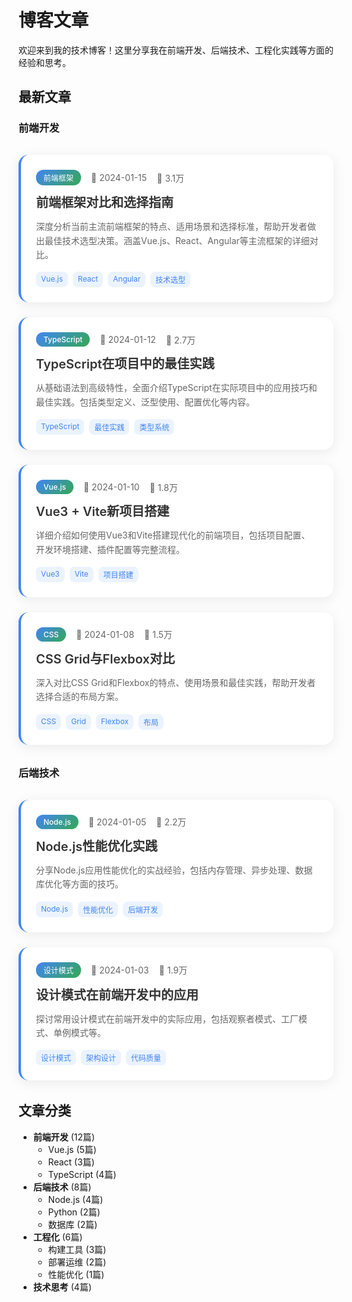 # 博客文章

欢迎来到我的技术博客！这里分享我在前端开发、后端技术、工程化实践等方面的经验和思考。

## 最新文章

### 前端开发

<div class="article-grid">

<div class="article-card">
  <div class="article-meta">
    <span class="article-tag">前端框架</span>
    <span>📅 2024-01-15</span>
    <span>👀 3.1万</span>
  </div>
  <h3><a href="./frontend-frameworks">前端框架对比和选择指南</a></h3>
  <p>深度分析当前主流前端框架的特点、适用场景和选择标准，帮助开发者做出最佳技术选型决策。涵盖Vue.js、React、Angular等主流框架的详细对比。</p>
  <div class="article-tags">
    <span>Vue.js</span>
    <span>React</span>
    <span>Angular</span>
    <span>技术选型</span>
  </div>
</div>

<div class="article-card">
  <div class="article-meta">
    <span class="article-tag">TypeScript</span>
    <span>📅 2024-01-12</span>
    <span>👀 2.7万</span>
  </div>
  <h3><a href="./typescript-best-practices">TypeScript在项目中的最佳实践</a></h3>
  <p>从基础语法到高级特性，全面介绍TypeScript在实际项目中的应用技巧和最佳实践。包括类型定义、泛型使用、配置优化等内容。</p>
  <div class="article-tags">
    <span>TypeScript</span>
    <span>最佳实践</span>
    <span>类型系统</span>
  </div>
</div>

<div class="article-card">
  <div class="article-meta">
    <span class="article-tag">Vue.js</span>
    <span>📅 2024-01-10</span>
    <span>👀 1.8万</span>
  </div>
  <h3><a href="./vue3-vite-setup">Vue3 + Vite新项目搭建</a></h3>
  <p>详细介绍如何使用Vue3和Vite搭建现代化的前端项目，包括项目配置、开发环境搭建、插件配置等完整流程。</p>
  <div class="article-tags">
    <span>Vue3</span>
    <span>Vite</span>
    <span>项目搭建</span>
  </div>
</div>

<div class="article-card">
  <div class="article-meta">
    <span class="article-tag">CSS</span>
    <span>📅 2024-01-08</span>
    <span>👀 1.5万</span>
  </div>
  <h3><a href="./css-grid-flexbox">CSS Grid与Flexbox对比</a></h3>
  <p>深入对比CSS Grid和Flexbox的特点、使用场景和最佳实践，帮助开发者选择合适的布局方案。</p>
  <div class="article-tags">
    <span>CSS</span>
    <span>Grid</span>
    <span>Flexbox</span>
    <span>布局</span>
  </div>
</div>

</div>

### 后端技术

<div class="article-grid">

<div class="article-card">
  <div class="article-meta">
    <span class="article-tag">Node.js</span>
    <span>📅 2024-01-05</span>
    <span>👀 2.2万</span>
  </div>
  <h3><a href="./nodejs-optimization">Node.js性能优化实践</a></h3>
  <p>分享Node.js应用性能优化的实战经验，包括内存管理、异步处理、数据库优化等方面的技巧。</p>
  <div class="article-tags">
    <span>Node.js</span>
    <span>性能优化</span>
    <span>后端开发</span>
  </div>
</div>

<div class="article-card">
  <div class="article-meta">
    <span class="article-tag">设计模式</span>
    <span>📅 2024-01-03</span>
    <span>👀 1.9万</span>
  </div>
  <h3><a href="./design-patterns">设计模式在前端开发中的应用</a></h3>
  <p>探讨常用设计模式在前端开发中的实际应用，包括观察者模式、工厂模式、单例模式等。</p>
  <div class="article-tags">
    <span>设计模式</span>
    <span>架构设计</span>
    <span>代码质量</span>
  </div>
</div>

</div>

## 文章分类

- **前端开发** (12篇)
  - Vue.js (5篇)
  - React (3篇)
  - TypeScript (4篇)
- **后端技术** (8篇)
  - Node.js (4篇)
  - Python (2篇)
  - 数据库 (2篇)
- **工程化** (6篇)
  - 构建工具 (3篇)
  - 部署运维 (2篇)
  - 性能优化 (1篇)
- **技术思考** (4篇)

<style scoped>
.article-grid {
  display: grid;
  grid-template-columns: repeat(auto-fit, minmax(300px, 1fr));
  gap: 24px;
  margin: 2rem 0;
}

.article-card {
  background: white;
  border-radius: 16px;
  padding: 24px;
  box-shadow: 0 4px 20px rgba(0, 0, 0, 0.08);
  transition: all 0.3s ease;
  border-left: 4px solid #4285f4;
  height: fit-content;
}

.article-card:hover {
  transform: translateY(-4px);
  box-shadow: 0 8px 32px rgba(66, 133, 244, 0.15);
}

.article-meta {
  display: flex;
  align-items: center;
  gap: 16px;
  margin-bottom: 12px;
  font-size: 14px;
  color: #666;
  flex-wrap: wrap;
}

.article-tag {
  background: linear-gradient(135deg, #4285f4 0%, #34a853 100%);
  color: white;
  padding: 4px 12px;
  border-radius: 12px;
  font-size: 12px;
  font-weight: 500;
}

.article-card h3 {
  margin: 0 0 12px 0;
  font-size: 1.25rem;
  font-weight: 600;
}

.article-card h3 a {
  color: #333;
  text-decoration: none;
  transition: color 0.3s ease;
}

.article-card h3 a:hover {
  color: #4285f4;
}

.article-card p {
  color: #666;
  line-height: 1.6;
  margin-bottom: 16px;
}

.article-tags {
  display: flex;
  gap: 8px;
  flex-wrap: wrap;
}

.article-tags span {
  background: rgba(66, 133, 244, 0.1);
  color: #4285f4;
  padding: 4px 8px;
  border-radius: 8px;
  font-size: 12px;
}

@media (max-width: 768px) {
  .article-grid {
    grid-template-columns: 1fr;
  }
  
  .article-meta {
    font-size: 12px;
  }
}
</style>